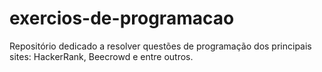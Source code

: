 # exercios-de-programacao
Repositório dedicado a resolver questões de programação dos principais sites: HackerRank, Beecrowd e entre outros.
